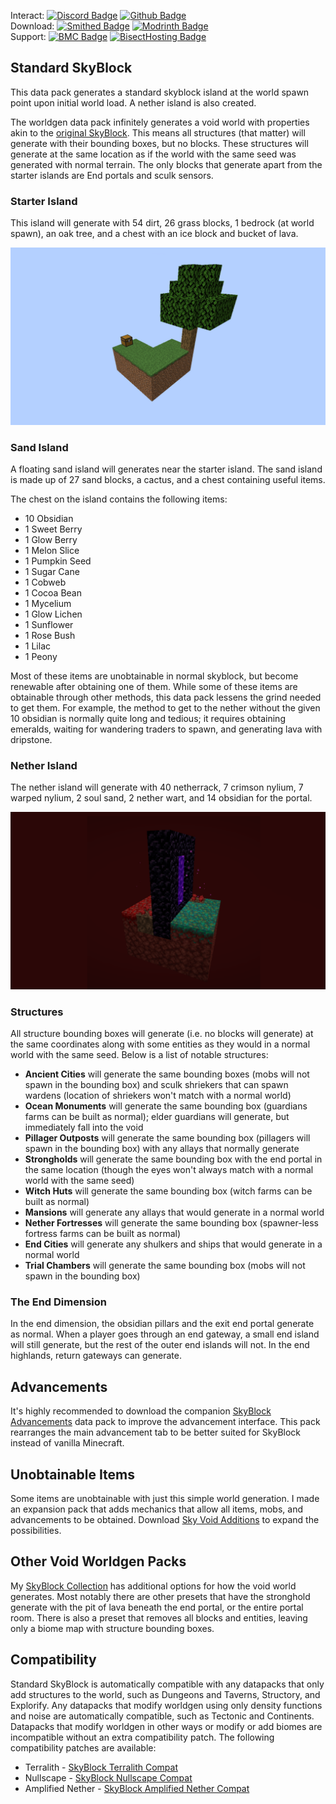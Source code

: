 Interact:	[![Discord Badge](https://img.shields.io/badge/_-Discord-black?logo=discord&logoColor=%235865F2&labelColor=black&color=%235865F2)](https://discord.gg/mzWSZuGatd)
[![Github Badge](https://img.shields.io/badge/_-GitHub-black?logo=github&logoColor=white&labelColor=%23181717&color=white&)](https://github.com/BPR02/SkyBlock_Collection)  
Download: [![Smithed Badge](https://img.shields.io/badge/_-Smithed-black?logo=hackthebox&logoColor=%231b48c4&labelColor=black&color=%231b48c4)](https://smithed.net/packs/standard-skyblock)
[![Modrinth Badge](https://img.shields.io/badge/_-Modrinth-black?logo=modrinth&logoColor=%2300AF5C&labelColor=black&color=%2300AF5C)](https://modrinth.com/datapack/standard-skyblock)  
Support: [![BMC Badge](https://img.shields.io/badge/_%20-Buy%20Me%20a%20Coffee-black?logo=buymeacoffee&logoColor=%23FFDD00&labelColor=black&color=%23FFDD00)](https://bmc.link/bpr02)
[![BisectHosting Badge](https://img.shields.io/badge/Rent%20a%20Server-black?logo=bisecthosting&logoColor=%2306ddff&labelColor=%23030525&color=%2337e3f3)](https://www.bisecthosting.com/skyvoid)
## Standard SkyBlock
This data pack generates a standard skyblock island at the world spawn point upon initial world load. A nether island is also created. 

The worldgen data pack infinitely generates a void world with properties akin to the [original SkyBlock](https://skyblock.net/). This means all structures (that matter) will generate with their bounding boxes, but no blocks. These structures will generate at the same location as if the world with the same seed was generated with normal terrain. The only blocks that generate apart from the starter islands are End portals and sculk sensors.

### Starter Island
This island will generate with 54 dirt, 26 grass blocks, 1 bedrock (at world spawn), an oak tree, and a chest with an ice block and bucket of lava. 

![Island](https://raw.githubusercontent.com/BPR02/SkyBlock_Collection/main/images/standard_main_island.jpg)

### Sand Island
A floating sand island will generates near the starter island. The sand island is made up of 27 sand blocks, a cactus, and a chest containing useful items. 

The chest on the island contains the following items:
- 10 Obsidian
- 1 Sweet Berry
- 1 Glow Berry
- 1 Melon Slice
- 1 Pumpkin Seed
- 1 Sugar Cane
- 1 Cobweb
- 1 Cocoa Bean
- 1 Mycelium
- 1 Glow Lichen
- 1 Sunflower
- 1 Rose Bush
- 1 Lilac
- 1 Peony

Most of these items are unobtainable in normal skyblock, but become renewable after obtaining one of them. While some of these items are obtainable through other methods, this data pack lessens the grind needed to get them. For example, the method to get to the nether without the given 10 obsidian is normally quite long and tedious; it requires obtaining emeralds, waiting for wandering traders to spawn, and generating lava with dripstone.

### Nether Island
The nether island will generate with 40 netherrack, 7 crimson nylium, 7 warped nylium, 2 soul sand, 2 nether wart, and 14 obsidian for the portal.

![Nether Island](https://raw.githubusercontent.com/BPR02/SkyBlock_Collection/main/images/standard_nether_island.jpg)

### Structures
All structure bounding boxes will generate (i.e. no blocks will generate) at the same coordinates along with some entities as they would in a normal world with the same seed. Below is a list of notable structures:
- **Ancient Cities** will generate the same bounding boxes (mobs will not spawn in the bounding box) and sculk shriekers that can spawn wardens (location of shriekers won't match with a normal world)
- **Ocean Monuments** will generate the same bounding box (guardians farms can be built as normal); elder guardians will generate, but immediately fall into the void
- **Pillager Outposts** will generate the same bounding box (pillagers will spawn in the bounding box) with any allays that normally generate
- **Strongholds** will generate the same bounding box with the end portal in the same location (though the eyes won't always match with a normal world with the same seed)
- **Witch Huts** will generate the same bounding box (witch farms can be built as normal)
- **Mansions** will generate any allays that would generate in a normal world
- **Nether Fortresses** will generate the same bounding box (spawner-less fortress farms can be built as normal)
- **End Cities** will generate any shulkers and ships that would generate in a normal world
- **Trial Chambers** will generate the same bounding box (mobs will not spawn in the bounding box)

### The End Dimension
In the end dimension, the obsidian pillars and the exit end portal generate as normal. When a player goes through an end gateway, a small end island will still generate, but the rest of the outer end islands will not. In the end highlands, return gateways can generate.

## Advancements
It's highly recommended to download the companion [SkyBlock Advancements](https://smithed.net/packs/skyblock-advancements) data pack to improve the advancement interface. This pack rearranges the main advancement tab to be better suited for SkyBlock instead of vanilla Minecraft.

## Unobtainable Items
Some items are unobtainable with just this simple world generation. I made an expansion pack that adds mechanics that allow all items, mobs, and advancements to be obtained. Download [Sky Void Additions](https://smithed.net/packs/skyvoid_additions) to expand the possibilities.

## Other Void Worldgen Packs
My [SkyBlock Collection](https://github.com/BPR02/SkyBlock_Collection) has additional options for how the void world generates. Most notably there are other presets that have the stronghold generate with the pit of lava beneath the end portal, or the entire portal room. There is also a preset that removes all blocks and entities, leaving only a biome map with structure bounding boxes. 

## Compatibility
Standard SkyBlock is automatically compatible with any datapacks that only add structures to the world, such as Dungeons and Taverns, Structory, and Explorify. Any datapacks that modify worldgen using only density functions and noise are automatically compatible, such as Tectonic and Continents. Datapacks that modify worldgen in other ways or modify or add biomes are incompatible without an extra compatibility patch. The following compatibility patches are available:
- Terralith - [SkyBlock Terralith Compat](https://smithed.net/packs/sky-void-terralith)
- Nullscape - [SkyBlock Nullscape Compat](https://smithed.net/packs/sky-void-nullscape)
- Amplified Nether - [SkyBlock Amplified Nether Compat](https://smithed.net/packs/sky-void-amplified-nether)
